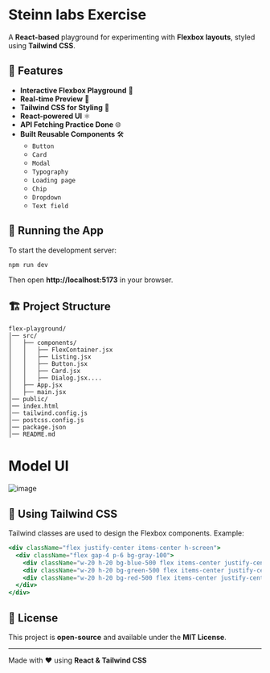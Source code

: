 # Steinn labs Exercise

A **React-based** playground for experimenting with **Flexbox layouts**, styled using **Tailwind CSS**.

## 🚀 Features
- **Interactive Flexbox Playground** 📏
- **Real-time Preview** 🔄
- **Tailwind CSS for Styling** 🎨
- **React-powered UI** ⚛️
- **API Fetching Practice Done** 🌐
- **Built Reusable Components** 🛠️
  - `Button`
  - `Card`
  - `Modal`
  - `Typography`
  - `Loading page`
  - `Chip`
  - `Dropdown`
  - `Text field`


## 🚀 Running the App

To start the development server:
```bash
npm run dev
```

Then open **http://localhost:5173** in your browser.

## 🏗️ Project Structure
```
flex-playground/
│── src/
│   ├── components/
│   │   ├── FlexContainer.jsx
│   │   ├── Listing.jsx
│   │   ├── Button.jsx
│   │   ├── Card.jsx
│   │   ├── Dialog.jsx....
│   ├── App.jsx
│   ├── main.jsx
│── public/
│── index.html
│── tailwind.config.js
│── postcss.config.js
│── package.json
│── README.md
```
# Model UI
![image](https://github.com/user-attachments/assets/4421017b-dcbd-4c4c-b20d-5e5e40243ecc)

## 🎨 Using Tailwind CSS
Tailwind classes are used to design the Flexbox components. Example:
```jsx
<div className="flex justify-center items-center h-screen">
  <div className="flex gap-4 p-6 bg-gray-100">
    <div className="w-20 h-20 bg-blue-500 flex items-center justify-center">1</div>
    <div className="w-20 h-20 bg-green-500 flex items-center justify-center">2</div>
    <div className="w-20 h-20 bg-red-500 flex items-center justify-center">3</div>
  </div>
</div>
```

## 📜 License
This project is **open-source** and available under the **MIT License**.

---
Made with ❤️ using **React & Tailwind CSS**
